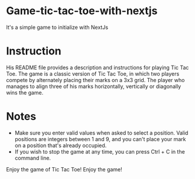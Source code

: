 # Game-tic-tac-toe-with-nextjs
It's a simple game to initialize with NextJs

# Instruction
His README file provides a description and instructions for playing Tic Tac Toe. The game is a classic version of Tic Tac Toe, in which two players compete by alternately placing their marks on a 3x3 grid. The player who manages to align three of his marks horizontally, vertically or diagonally wins the game.

# Notes


   - Make sure you enter valid values when asked to select a position. Valid positions are integers between 1 and 9, and you can't place your mark on a position that's already occupied.
   - If you wish to stop the game at any time, you can press Ctrl + C in the command line.

Enjoy the game of Tic Tac Toe! Enjoy the game!
